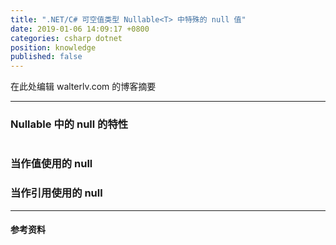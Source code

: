 ```yaml
---
title: ".NET/C# 可空值类型 Nullable<T> 中特殊的 null 值"
date: 2019-01-06 14:09:17 +0800
categories: csharp dotnet
position: knowledge
published: false
---
```


在此处编辑 walterlv.com 的博客摘要

---

<div id="toc"></div>

### Nullable<T> 中的 null 的特性

```csharp

```

### 当作值使用的 null

### 当作引用使用的 null

---

#### 参考资料